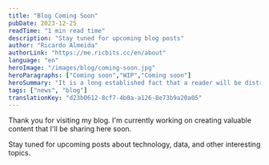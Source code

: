 ```yaml
---
title: "Blog Coming Soon"
pubDate: 2023-12-25
readTime: "1 min read time"
description: "Stay tuned for upcoming blog posts"
author: "Ricardo Almeida"
authorLink: "https://me.ricbits.cc/en/about"
language: "en"
heroImage: "/images/blog/coming-soon.jpg"
heroParagraphs: ["Coming soon","WIP","Coming soon"]
heroSummary: "It is a long established fact that a reader will be distracted by the readable content of a page when looking at its layout. The point of using Lorem Ipsum is that it has a more-or-less normal distribution of letters, as opposed to using 'Content here, content here', making it look like readable English. "
tags: ["news", "blog"]
translationKey: "d23b0612-8cf7-4b0a-a126-8e73b9a20a05"
---
```


Thank you for visiting my blog. I'm currently working on creating valuable content that I'll be sharing here soon.

Stay tuned for upcoming posts about technology, data, and other interesting topics.
